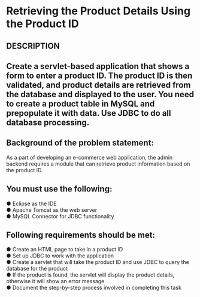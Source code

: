 # Retrieving the Product Details Using the Product ID
## DESCRIPTION

## Create a servlet-based application that shows a form to enter a product ID. The product ID is then validated, and product details are retrieved from the database and displayed to the user. You need to create a product table in MySQL and prepopulate it with data. Use JDBC to do all database processing.


## Background of the problem statement:
As a part of developing an e-commerce web application, the admin backend requires a module that can retrieve product information based on the product ID.


## You must use the following:

●    Eclipse as the IDE\
●    Apache Tomcat as the web server\
●    MySQL Connector for JDBC functionality


## Following requirements should be met:

●    Create an HTML page to take in a product ID\
●    Set up JDBC to work with the application\
●    Create a servlet that will take the product ID and use JDBC to query the database for the product\
●    If the product is found, the servlet will display the product details, otherwise it will show an error message\
●    Document the step-by-step process involved in completing this task
